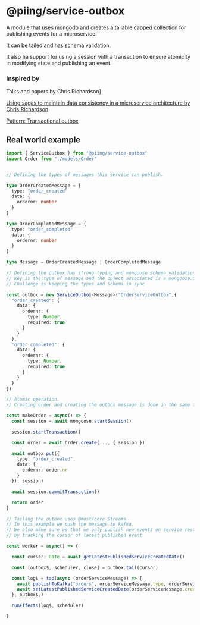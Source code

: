 
# @piing/service-outbox

A module that uses mongodb and creates a tailable capped collection for publishing events for a microservice.

It can be tailed and has schema validation.

It also ha support for using a session with a transaction to ensure atomicity in modifying state and publishing an event.

### Inspired by

Talks and papers by Chris Richardson]

[Using sagas to maintain data consistency in a microservice architecture by Chris Richardson](https://www.youtube.com/watch?v=YPbGW3Fnmbc)

[Pattern: Transactional outbox](https://microservices.io/patterns/data/transactional-outbox.html)

## Real world example

```typescript
import { ServiceOutbox } from "@piing/service-outbox"
import Order from "./models/Order"


// Defining the types of messages this service can publish.

type OrderCreatedMessage = {
  type: "order_created"
  data: {
    ordernr: number
  }
}

type OrderCompletedMessage = {
  type: "order_completed"
  data: {
    ordernr: number
  }
}

type Message = OrderCreatedMessage | OrderCompletedMessage

// Defining the outbox has strong typing and mongoose schema validation.
// Key is the type of message and the object associated is a mongoose.Schema
// Challenge is keeping the types and Schema in sync

const outbox = new ServiceOutbox<Message>("OrderServiceOutbox",{
  "order_created": {
    data: {
      ordernr: {
        type: Number,
        required: true
      }
    }
  },
  "order_completed": {
    data: {
      ordernr: {
        type: Number,
        required: true
      }
    }
  }
})

// Atomic operation.
// Creating order and creating the outbox message is done in the same transaction.

const makeOrder = async() => {
  const session = await mongoose.startSession()

  session.startTransaction()

  const order = await Order.create(..., { session })

  await outbox.put({
    type: "order_created",
    data: {
      ordernr: order.nr
    }
  }), session)

  await session.commitTransaction()

  return order
}

// Tailing the outbox uses @most/core Streams
// In this example we push the message to kafka.
// We also make sure we that we only publish new events on service restart
// by tracking the cursor of latest published event

const worker = async() => {

  const cursor: Date = await getLatestPublishedServiceCreatedDate()

  const [outbox$, scheduler, close] = outbox.tail(cursor)

  const log$ = tap(async (orderServiceMessage) => {
    await publishToKafka("orders", orderServiceMessage.type, orderServiceMessage.data)
    await setLatestPublishedServiceCreatedDate(orderServiceMessage.created)
  }, outbox$,)

  runEffects(log$, scheduler)

}

```